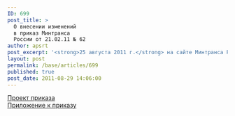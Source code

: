 ```yaml
---
ID: 699
post_title: >
  О внесении изменений
  в приказ Минтранса
  России от 21.02.11 № 62
author: apsrt
post_excerpt: '<strong>25 августа 2011 г.</strong> на сайте Минтранса России в подразделе Законопроекты раздела Документы размещен проект приказа Министерства транспорта Российской Федерации «О внесении изменений в приказ Министерства транспорта Российской Федерации  от 21 февраля 2011 г. № 62 «О порядке установления количества категорий и критериев категорирования объектов транспортной инфраструктуры и транспортных средств компетентными органами в области обеспечения транспортной безопасности». Предлагаемые изменения предусматривают, в частности, увеличение количественных показателей для отнесения объектов транспортной инфраструктуры и транспортных средств речного транспорта к той или иной категории.'
layout: post
permalink: /base/articles/699
published: true
post_date: 2011-08-29 14:06:00
---
```

<a href="http://www.apsrt.ru/docs/proekt25.doc">Проект приказа</a><br />
<a href="http://www.apsrt.ru/docs/pril25.doc">Приложение к приказу</a>